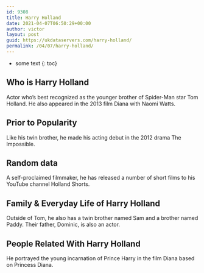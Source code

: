 ```yaml
---
id: 9308
title: Harry Holland
date: 2021-04-07T06:50:29+00:00
author: victor
layout: post
guid: https://ukdataservers.com/harry-holland/
permalink: /04/07/harry-holland/
---
```


* some text
{: toc}


## Who is Harry Holland



Actor who&#8217;s best recognized as the younger brother of Spider-Man star Tom Holland. He also appeared in the 2013 film Diana with Naomi Watts.

                
                
                
## Prior to Popularity



Like his twin brother, he made his acting debut in the 2012 drama The Impossible. 

                
                
                
## Random data



A self-proclaimed filmmaker, he has released a number of short films to his YouTube channel Holland Shorts. 

                
                
                
## Family & Everyday Life of Harry Holland



Outside of Tom, he also has a twin brother named Sam and a brother named Paddy. Their father, Dominic, is also an actor. 

                
                
                
## People Related With Harry Holland



He portrayed the young incarnation of Prince Harry in the film Diana based on Princess Diana. 

                
              
            
          
          
          